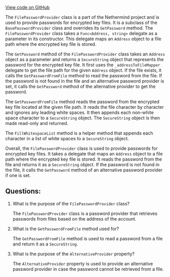 [View code on GitHub](https://github.com/nethermindeth/nethermind/Nethermind.KeyStore/FilePasswordProvider.cs)

The `FilePasswordProvider` class is a part of the Nethermind project and is used to provide passwords for encrypted key files. It is a subclass of the `BasePasswordProvider` class and overrides its `GetPassword` method. The `FilePasswordProvider` class takes a `Func<Address, string>` delegate as a parameter in its constructor. This delegate maps an `Address` object to a file path where the encrypted key file is stored. 

The `GetPassword` method of the `FilePasswordProvider` class takes an `Address` object as a parameter and returns a `SecureString` object that represents the password for the encrypted key file. It first uses the `_addressToFileMapper` delegate to get the file path for the given `Address` object. If the file exists, it calls the `GetPasswordFromFile` method to read the password from the file. If the password is not found in the file and an alternative password provider is set, it calls the `GetPassword` method of the alternative provider to get the password.

The `GetPasswordFromFile` method reads the password from the encrypted key file located at the given file path. It reads the file character by character and ignores any leading white spaces. It then appends each non-white space character to a `SecureString` object. The `SecureString` object is then made read-only and returned.

The `FillWhitespaceList` method is a helper method that appends each character in a list of white spaces to a `SecureString` object.

Overall, the `FilePasswordProvider` class is used to provide passwords for encrypted key files. It takes a delegate that maps an `Address` object to a file path where the encrypted key file is stored. It reads the password from the file and returns it as a `SecureString` object. If the password is not found in the file, it calls the `GetPassword` method of an alternative password provider if one is set.
## Questions: 
 1. What is the purpose of the `FilePasswordProvider` class?
    
    The `FilePasswordProvider` class is a password provider that retrieves passwords from files based on the address of the account.

2. What is the `GetPasswordFromFile` method used for?
    
    The `GetPasswordFromFile` method is used to read a password from a file and return it as a `SecureString`.

3. What is the purpose of the `AlternativeProvider` property?
    
    The `AlternativeProvider` property is used to provide an alternative password provider in case the password cannot be retrieved from a file.